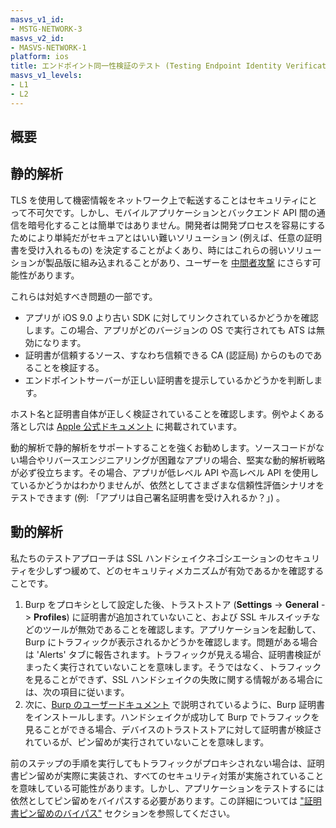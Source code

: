 ```yaml
---
masvs_v1_id:
- MSTG-NETWORK-3
masvs_v2_id:
- MASVS-NETWORK-1
platform: ios
title: エンドポイント同一性検証のテスト (Testing Endpoint Identity Verification)
masvs_v1_levels:
- L1
- L2
---
```


## 概要

## 静的解析

TLS を使用して機密情報をネットワーク上で転送することはセキュリティにとって不可欠です。しかし、モバイルアプリケーションとバックエンド API 間の通信を暗号化することは簡単ではありません。開発者は開発プロセスを容易にするためにより単純だがセキュアとはいい難いソリューション (例えば、任意の証明書を受け入れるもの) を決定することがよくあり、時にはこれらの弱いソリューションが製品版に組み込まれることがあり、ユーザーを [中間者攻撃](https://cwe.mitre.org/data/definitions/295.html "CWE-295: Improper Certificate Validation") にさらす可能性があります。

これらは対処すべき問題の一部です。

- アプリが iOS 9.0 より古い SDK に対してリンクされているかどうかを確認します。この場合、アプリがどのバージョンの OS で実行されても ATS は無効になります。
- 証明書が信頼するソース、すなわち信頼できる CA (認証局) からのものであることを検証する。
- エンドポイントサーバーが正しい証明書を提示しているかどうかを判断します。

ホスト名と証明書自体が正しく検証されていることを確認します。例やよくある落とし穴は [Apple 公式ドキュメント](https://developer.apple.com/documentation/security/preventing_insecure_network_connections "Preventing Insecure Network Connections") に掲載されています。

動的解析で静的解析をサポートすることを強くお勧めします。ソースコードがない場合やリバースエンジニアリングが困難なアプリの場合、堅実な動的解析戦略が必ず役立ちます。その場合、アプリが低レベル API や高レベル API を使用しているかどうかはわかりませんが、依然としてさまざまな信頼性評価シナリオをテストできます (例: 「アプリは自己署名証明書を受け入れるか？」) 。

## 動的解析

私たちのテストアプローチは SSL ハンドシェイクネゴシエーションのセキュリティを少しずつ緩めて、どのセキュリティメカニズムが有効であるかを確認することです。

1. Burp をプロキシとして設定した後、トラストストア (**Settings** -> **General** -> **Profiles**) に証明書が追加されていないこと、および SSL キルスイッチなどのツールが無効であることを確認します。アプリケーションを起動して、Burp にトラフィックが表示されるかどうかを確認します。問題がある場合は 'Alerts' タブに報告されます。トラフィックが見える場合、証明書検証がまったく実行されていないことを意味します。そうではなく、トラフィックを見ることができず、SSL ハンドシェイクの失敗に関する情報がある場合には、次の項目に従います。
2. 次に、[Burp のユーザードキュメント](https://support.portswigger.net/customer/portal/articles/1841109-installing-burp-s-ca-certificate-in-an-ios-device "Installing Burp\'s CA Certificate in an iOS Device") で説明されているように、Burp 証明書をインストールします。ハンドシェイクが成功して Burp でトラフィックを見ることができる場合、デバイスのトラストストアに対して証明書が検証されているが、ピン留めが実行されていないことを意味します。

前のステップの手順を実行してもトラフィックがプロキシされない場合は、証明書ピン留めが実際に実装され、すべてのセキュリティ対策が実施されていることを意味している可能性があります。しかし、アプリケーションをテストするには依然としてピン留めをバイパスする必要があります。この詳細については ["証明書ピン留めのバイパス"](../../../Document/0x06b-Basic-Security-Testing.md#bypassing-certificate-pinning) セクションを参照してください。
